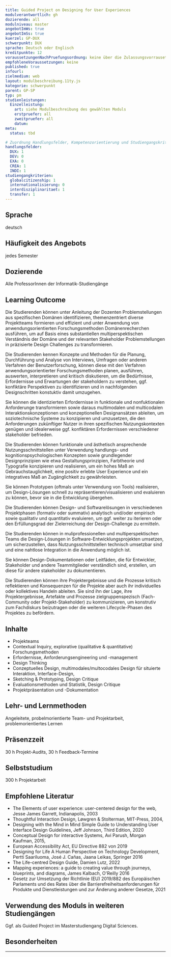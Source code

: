 ```yaml
---
title: Guided Project on Designing for User Experiences
modulverantwortlich: gh
dozierende: all
modulniveau: master
angebotImWs: true
angebotImSs: true
kuerzel: GP-DUX
schwerpunkt: DUX
sprache: Deutsch oder Englisch
kreditpunkte: 12
voraussetzungenNachPruefungsordnung: keine über die Zulassungsvorrausetzungen zum Studium hinausgehenden
empfohleneVoraussetzungen: keine
published: true
infourl: 
zielmedium: web
layout: modulbeschreibung.11ty.js
kategorie: schwerpunkt
parent: GP-SP
typ: pm
studienleistungen:
  Einzelleistung:
    art: siehe Modulbeschreibung des gewählten Moduls
    erstpruefer: all
    zweitpruefer: all
    datum:
meta:
  status: tbd    

# Zuordnung Handlungsfelder, Kompetenzorientierung und Studiengangskriterien für Modulmatrix
handlungsfelder:
  DUX: 1
  DEV: 0
  EXA: 0
  CREA: 1
  INDI: 1
studiengangkriterien:
  globalcitizenship: 1
  internationalisierung: 0
  interdisziplinaritaet: 1
  transfer: 1
---
```


## Sprache
deutsch

## Häufigkeit des Angebots

jedes Semester

## Dozierende
Alle ProfessorInnen der Informatik-Studiengänge

## Learning Outcome

Die Studierenden können unter Anleitung der Dozenten Problemstellungen aus spezifischen Domänen identifizieren, themenzentriert diverse Projektteams formieren und effizient und unter Anwendung von anwendungsorientierten Forschungsmethoden Domänenrecherchen ausführen, um auf Basis eines substantiellen multiperspektischen Verständnis der Domäne und der relevanten Stakeholder Problemstellungen in präzisierte Design Challenges zu transformieren.

Die Studierenden kennen Konzepte und Methoden für die Planung, Durchführung und Analyse von Interviews, Umfragen oder anderen Verfahren der Benutzerforschung, können diese mit den Verfahren anwendungsorientierter Forschungsmethoden planen, ausführen, auswerten, interpretieren und kritisch diskutieren, um die Bedürfnisse, Erfordernisse und Erwartungen der stakeholdern zu verstehen, ggf. konfiktäre Perspektiven zu identifizieren und in nachfolgenden Designschritten konstuktiv damit umzugehen.

Sie können die identizierten Erfordernisse in funktionale und nonfuktionalen Anforderunge transformieren sowie daraus multimodalen und multicodalen Interaktionskonzeptionen und konzeptionellen Designansätzen ableiten, um soziotechnische Systeme zu konzipieren und umzusetzen, die den Anforderungen zukünftiger Nutzer in ihren spezifischen Nutzungskontexten genügen und idealerweise ggf. konfiktären Erfordernissen verschiedener stakeholder befrieden.

Die Studierenden können funktionale und ästhetisch ansprechende Nutzungsschnittstellen unter Verwendung handlungs- und kognitionspsychologischen Konzepten sowie grundlegender Designprinzipien wie etwa Gestaltungsprinzipien, Farbtheorie und Typografie konzipieren und realisieren, um ein hohes Maß an Gebrauchstauglichkeit, eine positiv erlebte User Experience und ein integratives Maß an Zugänglichkeit zu gewährleisten.

Sie können Prototypen (oftmals unter Verwendung von Tools) realisieren, um Design-Lösungen schnell zu repräsentieren/visualisieren und evaluieren zu können, bevor sie in die Entwicklung übergehen.

Die Studierenden können Design- und Softwarelösungen in verschiedenen Projektphasen (formativ oder summativ) analytisch und/oder empirisch sowie qualitativ und quantitativ evaluieren, um ggf. weiter zu iterieren oder den Erfüllungsgrad der Zielerreichung der Design-Challenge zu ermitteln.

Die Studierenden können in muliprofessionellen und multiperspektischen Teams die Design-Lösungen in Software-Entwicklungsprojekten umsetzen, um sicherzustellen, dass Nutzungsschnittstellen technisch umsetzbar sind und eine nahtlose Integration in die Anwendung möglich ist.

Sie können Design-Dokumentationen oder Leitfäden, die für Entwickler, Stakeholder und andere Teammitglieder verständlich sind, erstellen, um diese für andere stakeholder zu dokumentieren.

Die Studierenden können ihre Projektergebnisse und die Prozesse kritisch reflektieren und Konsequenzen für die Projekte aber auch ihr individuelles oder kollektives Handeln ableiten. Sie sind ihn der Lage, ihre Projektergebnisse, Artefakte und Prozesse zielgruppenspezisch (Fach-Community oder Projekt-Stakeholder) zu kommunizieren,
um konstrutiv zum Fachdiskurs beizutragen oder die weiteren Lifecycle-Phasen des Projektes zu befördern.

## Inhalte
- Projekteams
- Contextual Inquiry, explorative (qualitative & quantitative) Forschungsmethoden
- Erfordernisse, Anforderungsengineering und -management
- Design Thinking
- Conzeptuelles Design, multimodales/multocodales Design für situierte Interaktion, Interface-Design,
- Sketching & Prototyping, Design Critique
- Evaluationsmethoden und Statistik, Design Critique
- Projektpräsentation und -Dokumentation


## Lehr- und Lernmethoden
Angeleitete, probelmorientierte Team- und Projektarbeit, problemorientiertes Lernen

## Präsenzzeit
30 h Projekt-Audits, 30 h Feedback-Termine 

## Selbststudium
300 h Projektarbeit

## Empfohlene Literatur

- The Elements of user experience: user-centered design for the web, Jesse James Garrett, Indianapolis, 2003
- Thoughtful Interaction Design, Løwgren & Stolterman, MIT-Press, 2004,
- Designing with the Mind in Mind Simple Guide to Understanding User Interface Design Guidelines, Jeff Johnson, Third Edition, 2020
- Conceptual Design for interactive Systems, Avi Parush, Morgan Kaufman, 2015,
- European Accessibility Act, EU Directive 882 von 2019
- Designing for Life A Human Perspective on Technology Development, Pertti Saariluoma, José J. Cañas, Jaana Leikas, Springer 2016
- The Life-centred Design Guide, Damien Lutz, 2022
- Mapping experiences: a guide to creating value through journeys, blueprints, and diagrams, James Kalbach, O'Reilly 2016
- Gesetz zur Umsetzung der Richtlinie (EU) 2019/882 des Europäischen Parlaments und des Rates über die Barrierefreiheitsanforderungen für Produkte und Dienstleistungen und zur Änderung anderer Gesetze, 2021


## Verwendung des Moduls in weiteren Studiengängen

Ggf. als Guided Project im Masterstudiengang Digital Sciences.

## Besonderheiten

---
